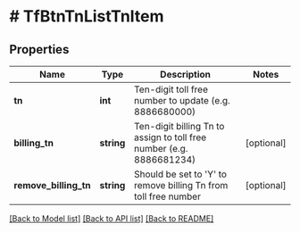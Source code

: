 # # TfBtnTnListTnItem

## Properties

Name | Type | Description | Notes
------------ | ------------- | ------------- | -------------
**tn** | **int** | Ten-digit toll free number to update (e.g. 8886680000) |
**billing_tn** | **string** | Ten-digit billing Tn to assign to toll free number (e.g. 8886681234) | [optional]
**remove_billing_tn** | **string** | Should be set to &#39;Y&#39; to remove billing Tn from toll free number | [optional]

[[Back to Model list]](../../README.md#models) [[Back to API list]](../../README.md#endpoints) [[Back to README]](../../README.md)
